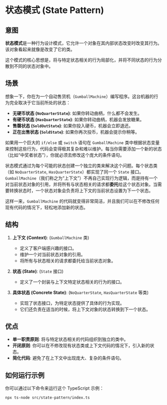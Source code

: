 # 状态模式 (State Pattern)

## 意图

**状态模式**是一种行为设计模式，它允许一个对象在其内部状态改变时改变其行为。该对象看起来就像是改变了它的类。

这个模式的核心思想是，将与特定状态相关的行为局部化，并将不同状态的行为分散到不同的状态对象中。

## 场景

想象一下，你在为一个自动售货机（`GumballMachine`）编写程序。这台机器的行为完全取决于它当前所处的状态：
*   **无硬币状态 (`NoQuarterState`)**: 如果你转动曲柄，什么都不会发生。
*   **有硬币状态 (`HasQuarterState`)**: 如果你转动曲柄，机器会发放糖果。
*   **售罄状态 (`SoldOutState`)**: 如果你投入硬币，机器会立即退还。
*   **正在出售状态 (`SoldState`)**: 如果你再次投币，机器会提示你稍等。

如果用一个巨大的 `if/else` 或 `switch` 语句在 `GumballMachine` 类中根据状态变量来控制这些行为，代码会变得极其复杂和难以维护。每当你需要添加一个新的状态（比如“中奖者状态”），你就必须去修改这个庞大的条件语句。

状态模式通过为每个可能的状态创建一个独立的类来解决这个问题。每个状态类（如 `NoQuarterState`, `HasQuarterState`）都实现了同一个 `State` 接口。`GumballMachine`（我们称之为“上下文”）不再自己实现行为逻辑，而是持有一个对当前状态对象的引用，并将所有与状态相关的请求都**委托**给这个状态对象。当需要转换状态时，一个状态对象会负责将上下文的当前状态设置为下一个状态。

这样一来，`GumballMachine` 的代码就变得非常简洁，并且我们可以在不修改任何现有代码的情况下，轻松地添加新的状态。

## 结构

1.  **上下文 (Context)**: (`GumballMachine` 类)
    *   定义了客户端感兴趣的接口。
    *   维护一个对当前状态对象的引用。
    *   将所有与状态相关的请求都委托给当前状态对象。

2.  **状态 (State)**: (`State` 接口)
    *   定义了一个封装与上下文特定状态相关的行为的接口。

3.  **具体状态 (Concrete State)**: (`NoQuarterState`, `HasQuarterState` 等类)
    *   实现了状态接口，为特定状态提供了具体的行为实现。
    *   它们还负责在适当的时候，将上下文对象的状态转换到下一个状态。

## 优点

*   **单一职责原则**: 将与特定状态相关的代码组织到独立的类中。
*   **开闭原则**: 你可以在不修改现有状态类或上下文代码的情况下，引入新的状态。
*   **简化代码**: 避免了在上下文中出现庞大、复杂的条件语句。

## 如何运行示例

你可以通过以下命令来运行这个 TypeScript 示例：

```bash
npx ts-node src/state-pattern/index.ts
```
